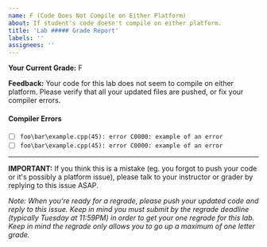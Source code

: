 ```yaml
---
name: F (Code Does Not Compile on Either Platform)
about: If student's code doesn't compile on either platform.
title: 'Lab ##### Grade Report'
labels: ''
assignees: ''
---
```


**Your Current Grade:** F

**Feedback:** Your code for this lab does not seem to compile on either platform. Please verify that all your updated files are pushed, or fix your compiler errors.

<!-- All copied errors from compiler -->
<!-- (Either stick to the format below, or copy/paste them in a code block.) -->
#### Compiler Errors
* [ ] `foo\bar\example.cpp(45): error C0000: example of an error`
* [ ] `foo\bar\example.cpp(45): error C0000: example of an error`

---

**IMPORTANT:** If you think this is a mistake (eg. you forgot to push your code or it's possibly a platform issue), please talk to your instructor or grader by replying to this issue ASAP.

_Note: When you're ready for a regrade, please push your updated code and reply to this issue. Keep in mind you must submit by the regrade deadline (typically Tuesday at 11:59PM) in order to get your one regrade for this lab. Keep in mind the regrade only allows you to go up a maximum of one letter grade._
